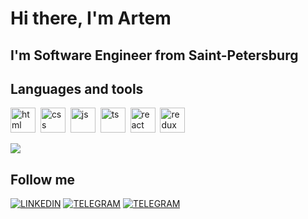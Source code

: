 <div>
<h1>Hi there,  I'm Artem</h1>
<h2>I'm Software Engineer from Saint-Petersburg</h2>
</div>

## Languages and tools

<div>
<img src="https://cdn.jsdelivr.net/gh/devicons/devicon/icons/html5/html5-original.svg" title="html"
width=40 height=40/>&nbsp;
<img src="https://cdn.jsdelivr.net/gh/devicons/devicon/icons/css3/css3-original.svg" title="css"
width=40 height=40/>&nbsp;
<img src="https://cdn.jsdelivr.net/gh/devicons/devicon/icons/javascript/javascript-original.svg" title="js"
width=40 height=40 />&nbsp;
<img src="https://cdn.jsdelivr.net/gh/devicons/devicon/icons/typescript/typescript-original.svg" title="ts"
width=40 height=40/>&nbsp;
<img src="https://cdn.jsdelivr.net/gh/devicons/devicon/icons/react/react-original.svg" title="react"
width=40 height=40/>&nbsp;
<img src="https://cdn.jsdelivr.net/gh/devicons/devicon/icons/redux/redux-original.svg" title="redux"
width=40 height=40/>&nbsp;

![](http://github-profile-summary-cards.vercel.app/api/cards/profile-details?username=southatelove&theme=2077)

</div>

## Follow me

[![LINKEDIN](https://img.shields.io/badge/LinkedIn-0077B5?style=for-the-badge&logo=linkedin&logoColor=white)](https://www.linkedin.com/in/artem-vasilev-b68a79272/)
[![TELEGRAM](https://img.shields.io/badge/TELEGRAM-0077B5?style=for-the-badge&logo=telegram&logoColor=white)](https://t.me/southatelove/)
[![TELEGRAM](https://img.shields.io/badge/VKONTAKTE-0077B5?style=for-the-badge&logo=VK&logoColor=white)](https://vk.com/southatelove)
